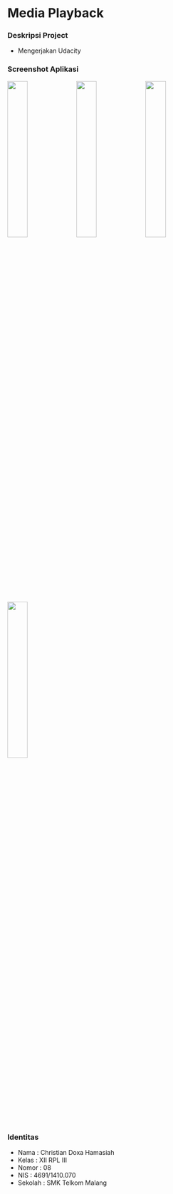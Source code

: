 # Media Playback
### Deskripsi Project
- Mengerjakan Udacity

### Screenshot Aplikasi
<img src="https://image.ibb.co/jpaoWk/Screenshot_1503171333.png" width="30%"> <img src="https://image.ibb.co/eTnfcQ/Screenshot_1503171344.png" width="30%"> <img src="https://image.ibb.co/bspnP5/Screenshot_1503171349.png" width="30%"><img src="https://image.ibb.co/gQ9nP5/Screenshot_1503171380.png" width="30%">
<br>

### Identitas
- Nama  : Christian Doxa Hamasiah
- Kelas : XII RPL III
- Nomor : 08
- NIS   : 4691/1410.070
- Sekolah  : SMK Telkom Malang
